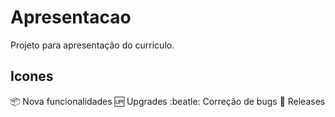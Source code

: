 # Apresentacao
Projeto para apresentação do curriculo.


## Icones
:package: Nova funcionalidades
:up: Upgrades
:beatle: Correção de bugs
:checkered_flag: Releases 